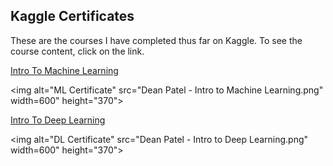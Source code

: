 ## Kaggle Certificates

These are the courses I have completed thus far on Kaggle. To see the course content, click on the link.

[Intro To Machine Learning](https://www.kaggle.com/learn/intro-to-machine-learning)

<img alt="ML Certificate" src="Dean Patel - Intro to Machine Learning.png"
width=600" height="370">

[Intro To Deep Learning](https://www.kaggle.com/learn/intro-to-deep-learning)
                       
<img alt="DL Certificate" src="Dean Patel - Intro to Deep Learning.png"
width=600" height="370">
                                

